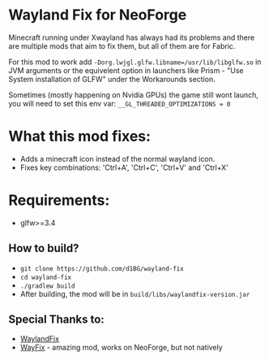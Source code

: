 # Wayland Fix for NeoForge

Minecraft running under Xwayland has always had its problems and there are multiple mods that aim to fix them, but all of them are for Fabric.

For this mod to work add `-Dorg.lwjgl.glfw.libname=/usr/lib/libglfw.so` in JVM arguments or the equivelent option in launchers like Prism - "Use System installation of GLFW" under the Workarounds section. 

Sometimes (mostly happening on Nvidia GPUs) the game still wont launch, you will need to set this env var: `__GL_THREADED_OPTIMIZATIONS = 0`

# What this mod fixes:
- Adds a minecraft icon instead of the normal wayland icon.
- Fixes key combinations: 'Ctrl+A', 'Ctrl+C', 'Ctrl+V' and 'Ctrl+X'

# Requirements:
- glfw>=3.4

## How to build?
- `git clone https://github.com/d1BG/wayland-fix`
- `cd wayland-fix`
- `./gradlew build`
- After building, the mod will be in `build/libs/waylandfix-version.jar`

## Special Thanks to:
- [WaylandFix](https://github.com/StackDoubleFlow/MCWaylandFix)
- [WayFix](https://github.com/not-coded/WayFix) - amazing mod, works on NeoForge, but not natively
